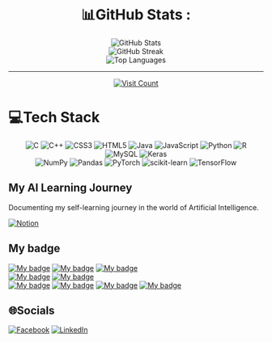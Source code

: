 <div align="center">

# 📊GitHub Stats :

<img src="https://github-readme-stats.vercel.app/api?username=quang2719&theme=city_light&hide_border=true&include_all_commits=false&count_private=true" alt="GitHub Stats">
<br/>
<img src="https://github-readme-streak-stats.herokuapp.com/?user=quang2719&theme=city_light&hide_border=true" alt="GitHub Streak">
<br/>
<img src="https://github-readme-stats.vercel.app/api/top-langs/?username=quang2719&theme=city_light&hide_border=true&include_all_commits=false&count_private=true&layout=compact" alt="Top Languages">

---

[<img src="https://visitcount.itsvg.in/api?id=quang2719&icon=0&color=0" alt="Visit Count">](https://visitcount.itsvg.in)

</div>

# 💻Tech Stack
<div align="center">

![C](https://img.shields.io/badge/c-%2300599C.svg?style=flat&logo=c&logoColor=white) 
![C++](https://img.shields.io/badge/c++-%2300599C.svg?style=flat&logo=c%2B%2B&logoColor=white) 
![CSS3](https://img.shields.io/badge/css3-%231572B6.svg?style=flat&logo=css3&logoColor=white) 
![HTML5](https://img.shields.io/badge/html5-%23E34F26.svg?style=flat&logo=html5&logoColor=white) 
![Java](https://img.shields.io/badge/java-%23ED8B00.svg?style=flat&logo=java&logoColor=white) 
![JavaScript](https://img.shields.io/badge/javascript-%23323330.svg?style=flat&logo=javascript&logoColor=%23F7DF1E) 
![Python](https://img.shields.io/badge/python-3670A0?style=flat&logo=python&logoColor=ffdd54) 
![R](https://img.shields.io/badge/r-%23276DC3.svg?style=flat&logo=r&logoColor=white) 
![MySQL](https://img.shields.io/badge/mysql-%2300f.svg?style=flat&logo=mysql&logoColor=white) 
![Keras](https://img.shields.io/badge/Keras-%23D00000.svg?style=flat&logo=Keras&logoColor=white) 
<br>
![NumPy](https://img.shields.io/badge/numpy-%23013243.svg?style=flat&logo=numpy&logoColor=white) 
![Pandas](https://img.shields.io/badge/pandas-%23150458.svg?style=flat&logo=pandas&logoColor=white) 
![PyTorch](https://img.shields.io/badge/PyTorch-%23EE4C2C.svg?style=flat&logo=PyTorch&logoColor=white) 
![scikit-learn](https://img.shields.io/badge/scikit--learn-%23F7931E.svg?style=flat&logo=scikit-learn&logoColor=white) 
![TensorFlow](https://img.shields.io/badge/TensorFlow-%23FF6F00.svg?style=flat&logo=TensorFlow&logoColor=white) 

</div>

## My AI Learning Journey

Documenting my self-learning journey in the world of Artificial Intelligence.

[![Notion](https://img.shields.io/badge/Notion-black?style=for-the-badge&logo=Notion&logoColor=white)](https://coordinated-title-01a.notion.site/My-AI-Learning-Journey-8124279014fb4bb1a1100fadc0415557?pvs=4)

## My badge
[![My badge](https://images.credly.com/size/215x215/images/61d40b7e-46df-4f8a-ac27-cb8520d8c15e/image.png)](https://www.credly.com/badges/5148a122-0e2c-4741-92ec-85bffc7f143e)
[![My badge](https://images.credly.com/size/215x215/images/91de936a-1322-446d-9ea6-949d78c57428/image.png)](https://www.credly.com/badges/4e961d91-3203-4746-a456-db563b6c7388)
[![My badge](https://images.credly.com/size/215x215/images/f283df3d-1780-4c2d-947d-fc80eae0953b/image.png)](https://credly.com/badges/549c1de1-7599-492f-a9a9-4b4fd4e20ee6)
<br>
[![My badge](https://images.credly.com/size/330x330/images/5d33407f-063c-41e1-ab97-79603bd33095/Professional_Certificate_-_AI_Engineering.png)](https://www.credly.com/badges/fb95d9f4-a200-4cf1-836b-da8765c9b01f)
[![My badge](https://images.credly.com/size/300x300/images/cef82b2e-970a-4318-8e59-c3e26b7f5c19/image.png)](https://www.credly.com/badges/fb42921e-72ef-433e-9017-4af0f0863f0c)<br>
[![My badge](https://images.credly.com/size/215x215/images/3551a56d-e006-4e63-be6d-6842d2d53cfa/image.png)](https://www.credly.com/badges/6204f4ab-14a7-4ceb-b3e9-fe2547a268e3)
[![My badge](https://images.credly.com/size/215x215/images/5ce4d440-596a-4598-a106-358e64c05e5e/image.png)](https://www.credly.com/badges/7c49d966-202e-450a-a1d7-fc419880a50a)
[![My badge](https://images.credly.com/size/215x215/images/19878499-c3d3-4e67-8b97-8ec273187ccd/image.png)](https://www.credly.com/badges/af422515-1bf7-4730-a28d-3024ab2e8777)
[![My badge](https://images.credly.com/size/215x215/images/3c8bc106-3635-45d0-ab5a-736adb87595e/image.png)](https://www.credly.com/badges/7aae9efa-3c23-452b-b34a-daf907236cb8)
<!-- 
[![My badge](https://images.credly.com/size/215x215/images/b352af34-6bd5-48eb-a8d9-e84f11faa53e/image.png)](https://www.credly.com/badges/a2d3322f-0f9b-4308-a995-b0a17c9e182c)
[![My badge](https://images.credly.com/size/215x215/images/030dff43-c0f1-4328-83d3-31e3124ca068/image.png)](https://www.credly.com/badges/ae9d6222-7392-4ffb-b902-7885dddf2973)
-->

## 🌐Socials

[![Facebook](https://img.shields.io/badge/Facebook-%231877F2.svg?logo=Facebook&logoColor=white)](https://www.facebook.com/qq2719/) 
[![LinkedIn](https://img.shields.io/badge/LinkedIn-%230077B5.svg?logo=linkedin&logoColor=white)](https://www.linkedin.com/in/quang-nv-ptit/) 

